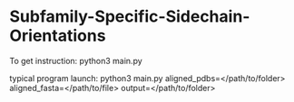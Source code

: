 # Subfamily-Specific-Sidechain-Orientations


To get instruction: 
python3 main.py

typical program launch:
python3 main.py aligned_pdbs=</path/to/folder> aligned_fasta=</path/to/file> output=</path/to/folder>
